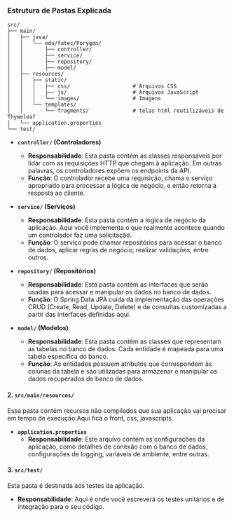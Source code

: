 ### **Estrutura de Pastas Explicada**

```
src/
├── main/
│   ├── java/
│   │   └── edu/fatec/Porygon/
│   │       ├── controller/             
│   │       ├── service/                
│   │       ├── repository/             
│   │       ├── model/                            
│   ├── resources/
│   │   ├── static/                      
│   │   │   ├── css/                    # Arquivos CSS
│   │   │   ├── js/                     # Arquivos JavaScript
│   │   │   └── images/                 # Imagens
│   │   └── templates/                  
│   │       └── fragments/              # telas html reutilizáveis de Thymeleaf
│   └── application.properties       
└── test/                                                              
```

- **`controller/` (Controladores)**
  - **Responsabilidade**: Esta pasta contém as classes responsáveis por lidar com as requisições HTTP que chegam à aplicação. Em outras palavras, os controladores expõem os endpoints da API. 
  - **Função**: O controlador recebe uma requisição, chama o serviço apropriado para processar a lógica de negócio, e então retorna a resposta ao cliente.

- **`service/` (Serviços)**
  - **Responsabilidade**: Esta pasta contém a lógica de negócio da aplicação. Aqui você implementa o que realmente acontece quando um controlador faz uma solicitação.
  - **Função**: O serviço pode chamar repositórios para acessar o banco de dados, aplicar regras de negócio, realizar validações, entre outros. 

- **`repository/` (Repositórios)**
  - **Responsabilidade**: Esta pasta contém as interfaces que serão usadas para acessar e manipular os dados no banco de dados. 
  - **Função**: O Spring Data JPA cuida da implementação das operações CRUD (Create, Read, Update, Delete) e de consultas customizadas a partir das interfaces definidas aqui.

- **`model/` (Modelos)**
  - **Responsabilidade**: Esta pasta contém as classes que representam as tabelas no banco de dados. Cada entidade é mapeada para uma tabela específica do banco.
  - **Função**: As entidades possuem atributos que correspondem às colunas da tabela e são utilizadas para armazenar e manipular os dados recuperados do banco de dados.

#### **2. `src/main/resources/`**
Essa pasta contém recursos não compilados que sua aplicação vai precisar em tempo de execução.Aqui fica o front, css, javascripts.

- **`application.properties`**
  - **Responsabilidade**: Este arquivo contém as configurações da aplicação, como detalhes de conexão com o banco de dados, configurações de logging, variáveis de ambiente, entre outras.


#### **3. `src/test/`**
Esta pasta é destinada aos testes da aplicação.
- **Responsabilidade**: Aqui é onde você escreverá os testes unitários e de integração para o seu código.

